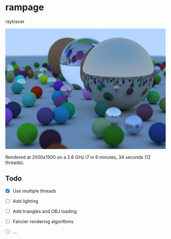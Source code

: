 # rampage

raytracer

![Random Sphere Scene](output/random_spheres_multithreaded.png)

Rendered at 2000x1500 on a 2.6 GHz i7 in 6 minutes, 34 seconds (12 threads).

## Todo
- [x] Use multiple threads
- [ ] Add lighting
- [ ] Add triangles and OBJ loading
- [ ] Fancier rendering algorithms
- [ ] ...

